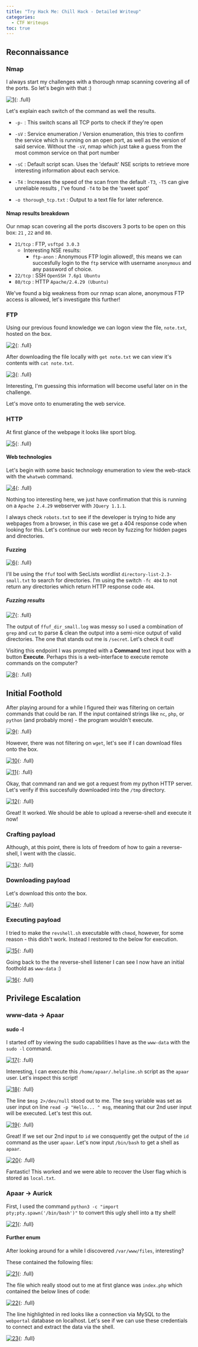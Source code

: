 ```yaml
---
title: "Try Hack Me: Chill Hack - Detailed Writeup"
categories:
  - CTF Writeups
toc: true
---
```


## Reconnaissance
### Nmap

I always start my challenges with a thorough nmap scanning covering all of the ports. So let's begin with that :)

[![1](/assets/images/ChillHack/1.png)](/assets/images/ChillHack/1.png){: .full}

Let's explain each switch of the command as well the results.

- `-p-` : This switch scans all TCP ports to check if they're open

- `-sV` : Service enumeration / Version enumeration, this tries to confirm the service which is running on an open port, as well as the version of said service. Without the `-sV`, nmap which just take a guess from the most common service on that port number

- `-sC` : Default script scan. Uses the 'default' NSE scripts to retrieve more interesting information about each service.

- `-T4` : Increases the speed of the scan from the default `-T3`, `-T5` can give unreliable results , I've found `-T4` to be the 'sweet spot' 

- `-o thorough_tcp.txt` : Output to a text file for later reference.

#### Nmap results breakdown

Our nmap scan covering all the ports discovers 3 ports to be open on this box: `21` , `22` and `80`.

- `21/tcp` : FTP, `vsftpd 3.0.3` 
  - Interesting NSE results:
      - `ftp-anon` : Anonymous FTP login allowed!, this means we can succesfully login to the `ftp` service with username `anonymous` and any password of choice.
- `22/tcp` : SSH `OpenSSH 7.6p1 Ubuntu`
- `80/tcp` : HTTP `Apache/2.4.29 (Ubuntu)`

We've found a big weakness from our nmap scan alone, anonymous FTP access is allowed, let's investigate this further!

### FTP

Using our previous found knowledge we can logon view the file, `note.txt`, hosted on the box.

[![2](/assets/images/ChillHack/2.png)](/assets/images/ChillHack/2.png){: .full}

After downloading the file locally with `get note.txt` we can view it's contents with `cat note.txt`.

[![3](/assets/images/ChillHack/3.PNG)](/assets/images/ChillHack/3.PNG){: .full}

Interesting, I'm guessing this information will become useful later on in the challenge.

Let's move onto to enumerating the web service.

### HTTP 

At first glance of the webpage it looks like sport blog.

[![5](/assets/images/ChillHack/5.png)](/assets/images/ChillHack/5.png){: .full}


#### Web technologies
Let's begin with some basic technology enumeration to view the web-stack with the `whatweb` command.

[![4](/assets/images/ChillHack/4.png)](/assets/images/ChillHack/4.png){: .full}

Nothing too interesting here, we just have confirmation that this is running on a `Apache 2.4.29` webserver with `JQuery 1.1.1`. 

I always check `robots.txt` to see if the developer is trying to hide any webpages from a browser, in this case we get a 404 response code when looking for this. Let's continue our web recon by fuzzing for hidden pages and directories. 

#### Fuzzing

[![6](/assets/images/ChillHack/6.png)](/assets/images/ChillHack/6.png){: .full}

I'll be using the `ffuf` tool with SecLists wordlist `directory-list-2.3-small.txt` to search for directories. I'm using the switch `-fc 404` to not return any directories which return HTTP response code `404`.

##### Fuzzing results

[![7](/assets/images/ChillHack/7.png)](/assets/images/ChillHack/7.png){: .full}

The output of `ffuf_dir_small.log` was messy so I used a combination of `grep` and `cut` to parse & clean the output into a semi-nice output of valid directories. The one that stands out me is `/secret`. Let's check it out!

Visiting this endpoint I was prompted with a **Command** text input box with a button **Execute**. Perhaps this is a web-interface to execute remote commands on the computer?

[![8](/assets/images/ChillHack/8.png)](/assets/images/ChillHack/8.png){: .full}

## Initial Foothold

After playing around for a while I figured their was filtering on certain commands that could be ran. If the input contained strings like `nc`, `php`, or `python` (and probably more) - the program wouldn't execute.

[![9](/assets/images/ChillHack/9.png)](/assets/images/ChillHack/9.png){: .full}

However, there was not filtering on `wget`, let's see if I can download files onto the box.

[![10](/assets/images/ChillHack/10.png)](/assets/images/ChillHack/10.png){: .full}

[![11](/assets/images/ChillHack/11.png)](/assets/images/ChillHack/11.png){: .full}

Okay, that command ran and we got a request from my python HTTP server. Let's verify if this succesfully downloaded into the `/tmp` directory.

[![12](/assets/images/ChillHack/12.png)](/assets/images/ChillHack/12.png){: .full}

Great! It worked. We should be able to upload a reverse-shell and execute it now!

### Crafting payload

Although, at this point, there is lots of freedom of how to gain a reverse-shell, I went with the classic. 

[![13](/assets/images/ChillHack/13.png)](/assets/images/ChillHack/13.png){: .full}

### Downloading payload

Let's download this onto the box.

[![14](/assets/images/ChillHack/14.png)](/assets/images/ChillHack/14.png){: .full}

### Executing payload

I tried to make the `revshell.sh` executable with `chmod`, however, for some reason - this didn't work. Instead I restored to the below for execution.

[![15](/assets/images/ChillHack/15.png)](/assets/images/ChillHack/15.png){: .full}

Going back to the the reverse-shell listener I can see I now have an initial foothold as `www-data` :) 

[![16](/assets/images/ChillHack/16.png)](/assets/images/ChillHack/16.png){: .full}

## Privilege Escalation

### www-data -> Apaar

#### sudo -l 

I started off by viewing the sudo capabilities I have as the `www-data` with the `sudo -l` command.

[![17](/assets/images/ChillHack/17.png)](/assets/images/ChillHack/17.png){: .full}

Interesting, I can execute this `/home/apaar/.helpline.sh` script as the `apaar` user. Let's inspect this script!

[![18](/assets/images/ChillHack/18.png)](/assets/images/ChillHack/18.png){: .full}

The line `$msg 2>/dev/null` stood out to me. The `$msg` variable was set as user input on line `read -p "Hello... " msg`, meaning that our 2nd user input will be executed. Let's test this out.

[![19](/assets/images/ChillHack/19.png)](/assets/images/ChillHack/19.png){: .full}

Great! If we set our 2nd input to `id` we consquently get the output of the `id` command as the user `apaar`. Let's now input `/bin/bash` to get a shell as `apaar`.

[![20](/assets/images/ChillHack/20.png)](/assets/images/ChillHack/20.png){: .full}

Fantastic! This worked and we were able to recover the User flag which is stored as `local.txt`.

### Apaar -> Aurick 

First, I used the command `python3 -c "import pty;pty.spawn('/bin/bash')"` to convert this ugly shell into a tty shell!

[![21](/assets/images/ChillHack/21.png)](/assets/images/ChillHack/21.png){: .full}

#### Further enum

After looking around for a while I discovered `/var/www/files`, interesting?

These contained the following files:

[![21](/assets/images/ChillHack/21-1.png)](/assets/images/ChillHack/21-1.png){: .full}

The file which really stood out to me at first glance was `index.php` which contained the below lines of code:

[![22](/assets/images/ChillHack/22.png)](/assets/images/ChillHack/22.png){: .full}

The line highlighted in red looks like a connection via MySQL to the `webportal` database on localhost. Let's see if we can use these credentials to connect and extract the data via the shell.

[![23](/assets/images/ChillHack/23.png)](/assets/images/ChillHack/23.png){: .full}